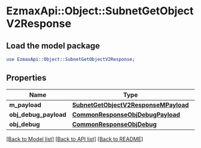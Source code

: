 # EzmaxApi::Object::SubnetGetObjectV2Response

## Load the model package
```perl
use EzmaxApi::Object::SubnetGetObjectV2Response;
```

## Properties
Name | Type | Description | Notes
------------ | ------------- | ------------- | -------------
**m_payload** | [**SubnetGetObjectV2ResponseMPayload**](SubnetGetObjectV2ResponseMPayload.md) |  | 
**obj_debug_payload** | [**CommonResponseObjDebugPayload**](CommonResponseObjDebugPayload.md) |  | [optional] 
**obj_debug** | [**CommonResponseObjDebug**](CommonResponseObjDebug.md) |  | [optional] 

[[Back to Model list]](../README.md#documentation-for-models) [[Back to API list]](../README.md#documentation-for-api-endpoints) [[Back to README]](../README.md)


